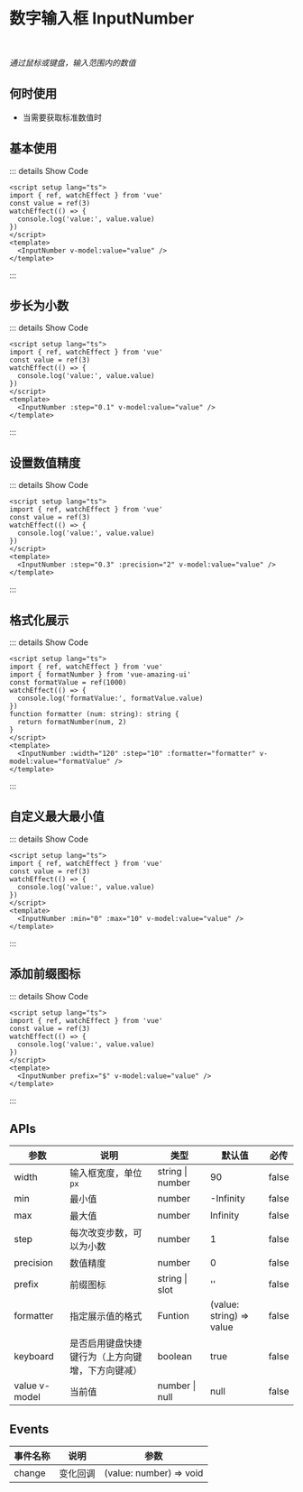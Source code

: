 # 数字输入框 InputNumber<BackTop />

<br/>

*通过鼠标或键盘，输入范围内的数值*

## 何时使用

- 当需要获取标准数值时

<script setup lang="ts">
import { ref, watchEffect } from 'vue'
import { formatNumber } from 'vue-amazing-ui'
const value = ref(3)
const formatValue = ref(1000)
watchEffect(() => {
  console.log('value:', value.value)
})
watchEffect(() => {
  console.log('formatValue:', formatValue.value)
})
function formatter (num: string): string {
  return formatNumber(num, 2)
}
function onChange (number: number) {
  console.log('number:', number)
}
</script>

## 基本使用

<InputNumber v-model:value="value" />

::: details Show Code

```vue
<script setup lang="ts">
import { ref, watchEffect } from 'vue'
const value = ref(3)
watchEffect(() => {
  console.log('value:', value.value)
})
</script>
<template>
  <InputNumber v-model:value="value" />
</template>
```

:::

## 步长为小数

<InputNumber :step="0.1" v-model:value="value" />

::: details Show Code

```vue
<script setup lang="ts">
import { ref, watchEffect } from 'vue'
const value = ref(3)
watchEffect(() => {
  console.log('value:', value.value)
})
</script>
<template>
  <InputNumber :step="0.1" v-model:value="value" />
</template>
```

:::

## 设置数值精度

<InputNumber :step="0.3" :precision="2" v-model:value="value" />

::: details Show Code

```vue
<script setup lang="ts">
import { ref, watchEffect } from 'vue'
const value = ref(3)
watchEffect(() => {
  console.log('value:', value.value)
})
</script>
<template>
  <InputNumber :step="0.3" :precision="2" v-model:value="value" />
</template>
```

:::

## 格式化展示

<InputNumber :width="120" :step="10" :formatter="formatter" v-model:value="formatValue" />

::: details Show Code

```vue
<script setup lang="ts">
import { ref, watchEffect } from 'vue'
import { formatNumber } from 'vue-amazing-ui'
const formatValue = ref(1000)
watchEffect(() => {
  console.log('formatValue:', formatValue.value)
})
function formatter (num: string): string {
  return formatNumber(num, 2)
}
</script>
<template>
  <InputNumber :width="120" :step="10" :formatter="formatter" v-model:value="formatValue" />
</template>
```

:::

## 自定义最大最小值

<InputNumber :min="0" :max="10" v-model:value="value" />

::: details Show Code

```vue
<script setup lang="ts">
import { ref, watchEffect } from 'vue'
const value = ref(3)
watchEffect(() => {
  console.log('value:', value.value)
})
</script>
<template>
  <InputNumber :min="0" :max="10" v-model:value="value" />
</template>
```

:::

## 添加前缀图标

<InputNumber prefix="$" v-model:value="value" />

::: details Show Code

```vue
<script setup lang="ts">
import { ref, watchEffect } from 'vue'
const value = ref(3)
watchEffect(() => {
  console.log('value:', value.value)
})
</script>
<template>
  <InputNumber prefix="$" v-model:value="value" />
</template>
```

:::

## APIs

参数 | 说明 | 类型 | 默认值 | 必传
-- | -- | -- | -- | --
width | 输入框宽度，单位`px` | string &#124; number | 90 | false
min | 最小值 | number | -Infinity | false
max | 最大值 | number | Infinity | false
step | 每次改变步数，可以为小数 | number | 1 | false
precision | 数值精度 | number | 0 | false
prefix | 前缀图标 | string &#124; slot | '' | false
formatter | 指定展示值的格式 | Funtion | (value: string) => value | false
keyboard | 是否启用键盘快捷键行为（上方向键增，下方向键减） | boolean | true | false
value <Tag color="cyan">v-model</Tag> | 当前值 | number &#124; null | null | false

## Events

事件名称 | 说明 | 参数
-- | -- | --
change | 变化回调 | (value: number) => void
